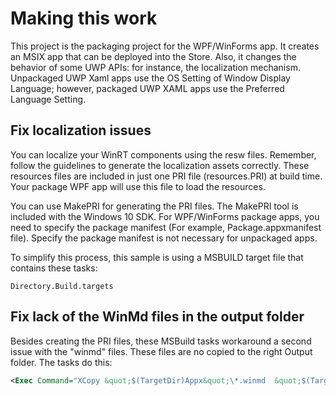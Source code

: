 # Making this work

This project is the packaging project for the WPF/WinForms app. It creates an MSIX app that can be deployed into the Store. Also, it changes the behavior of some UWP APIs: for instance, the localization mechanism. Unpackaged UWP Xaml apps use the OS Setting of Window Display Language; however, packaged UWP XAML apps use the Preferred Language Setting.

## Fix localization issues 

You can localize your WinRT components using the resw files. Remember, follow the guidelines to generate the localization assets correctly.  These resources files are included in just one PRI file (resources.PRI) at build time. Your package WPF app will use this file to load the resources.

You can use MakePRI for generating the PRI files. The MakePRI tool is included with the Windows 10 SDK. For WPF/WinForms package apps, you need to specify the package manifest (For example, Package.appxmanifest file). Specify the package manifest is not necessary for unpackaged apps.

To simplify this process, this sample is using a MSBUILD target file that contains these tasks: 
```
Directory.Build.targets
```

## Fix lack of the WinMd files in the output folder 

Besides creating the PRI files, these MSBuild tasks workaround a second issue with the "winmd" files. These files are no copied to the right Output folder. The tasks do this:

```xml
<Exec Command="XCopy &quot;$(TargetDir)Appx&quot;\*.winmd  &quot;$(TargetDir)Appx\$(SolutionName)&quot;\ /Y /F" />
```
